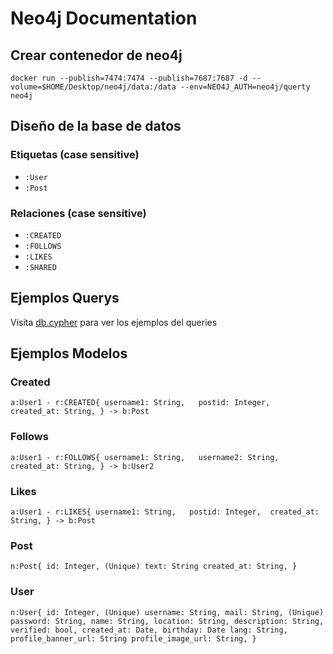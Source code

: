 # Neo4j Documentation

## Crear contenedor de neo4j
`docker run --publish=7474:7474 --publish=7687:7687 -d --volume=$HOME/Desktop/neo4j/data:/data --env=NEO4J_AUTH=neo4j/querty neo4j`

## Diseño de la base de datos
### Etiquetas (case sensitive)
- `:User`
- `:Post`

### Relaciones (case sensitive)
- `:CREATED`
- `:FOLLOWS`
- `:LIKES`
- `:SHARED`

## Ejemplos Querys
Visita [db.cypher](./db.cypher) para ver los ejemplos del queries

## Ejemplos Modelos
### Created
`a:User1 -
r:CREATED{
    username1: String,  
    postid: Integer, 
    created_at: String,
}
-> b:Post`

### Follows
`a:User1 -
r:FOLLOWS{
    username1: String,  
    username2: String, 
    created_at: String,
}
-> b:User2`

### Likes
`a:User1 -
r:LIKES{
    username1: String,  
    postid: Integer, 
    created_at: String,
}
-> b:Post`

### Post
`n:Post{
    id: Integer, (Unique)
    text: String
    created_at: String,
}`

### User
`n:User{
    id: Integer, (Unique)
    username: String,
    mail: String, (Unique)
    password: String,
    name: String,
    location: String,
    description: String,
    verified: bool,
    created_at: Date,
    birthday: Date
    lang: String,
    profile_banner_url: String
    profile_image_url: String,
}`